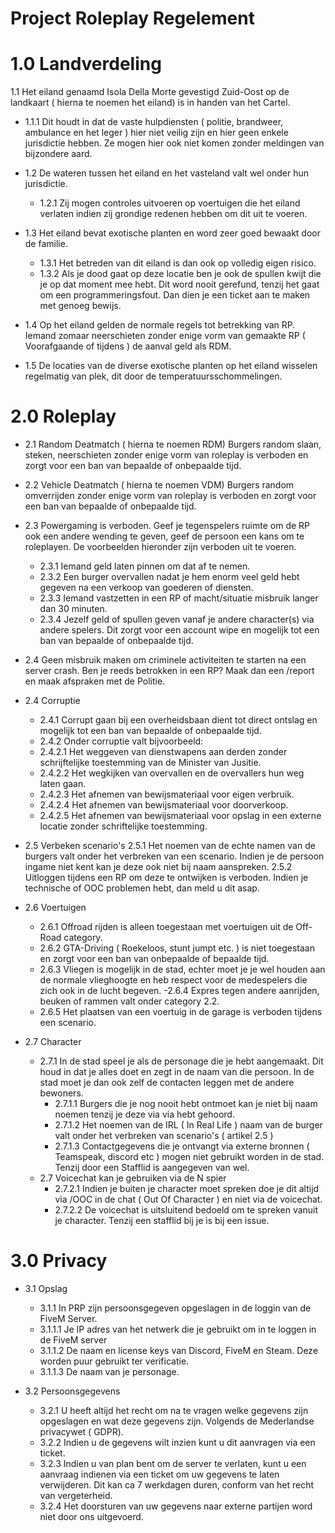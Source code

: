 # Project Roleplay Regelement

# 1.0 Landverdeling

1.1 Het eiland genaamd Isola Della Morte gevestigd Zuid-Oost op de landkaart ( hierna te noemen het eiland) is in handen van het Cartel. 
   - 1.1.1 Dit houdt in dat de vaste hulpdiensten ( politie, brandweer, ambulance en het leger ) hier niet veilig zijn en hier geen enkele jurisdictie hebben. Ze mogen hier ook niet komen zonder meldingen van bijzondere aard. 

- 1.2 De wateren tussen het eiland en het vasteland valt wel onder hun jurisdictie. 
  - 1.2.1 Zij mogen controles uitvoeren op voertuigen die het eiland verlaten indien zij grondige redenen hebben om dit uit te voeren.

- 1.3 Het eiland bevat exotische planten en word zeer goed bewaakt door de familie. 
  - 1.3.1 Het betreden van dit eiland is dan ook op volledig eigen risico. 
  - 1.3.2 Als je dood gaat op deze locatie ben je ook de spullen kwijt die je op dat moment mee hebt. Dit word nooit gerefund, tenzij het gaat om een programmeringsfout. Dan dien je een ticket aan te maken met genoeg bewijs.

- 1.4 Op het eiland gelden de normale regels tot betrekking van RP. Iemand zomaar neerschieten zonder enige vorm van gemaakte RP ( Voorafgaande of tijdens ) de aanval geld als RDM.
- 1.5 De locaties van de diverse exotische planten op het eiland wisselen regelmatig van plek, dit door de temperatuursschommelingen.

# 2.0 Roleplay

- 2.1 Random Deatmatch ( hierna te noemen RDM) Burgers random slaan, steken, neerschieten zonder enige vorm van roleplay is verboden en zorgt voor een ban van bepaalde of onbepaalde tijd.

- 2.2 Vehicle Deatmatch ( hierna te noemen VDM) Burgers random omverrijden zonder enige vorm van roleplay is verboden en zorgt voor een ban van bepaalde of onbepaalde tijd.

- 2.3 Powergaming is verboden. Geef je tegenspelers ruimte om de RP ook een andere wending te geven, geef de persoon een kans om te roleplayen. De voorbeelden hieronder zijn verboden uit te voeren.
  - 2.3.1 Iemand geld laten pinnen om dat af te nemen.
  - 2.3.2 Een burger overvallen nadat je hem enorm veel geld hebt gegeven na een verkoop van goederen of diensten.
  - 2.3.3 Iemand vastzetten in een RP of macht/situatie misbruik langer dan 30 minuten.
  - 2.3.4 Jezelf geld of spullen geven vanaf je andere character(s) via andere spelers. Dit zorgt voor een account wipe en mogelijk tot een ban van bepaalde of onbepaalde tijd.

- 2.4 Geen misbruik maken om criminele activiteiten te starten na een server crash. Ben je reeds betrokken in een RP? Maak dan een /report en maak afspraken met de Politie.

- 2.4 Corruptie
  - 2.4.1 Corrupt gaan bij een overheidsbaan dient tot direct ontslag en mogelijk tot een ban van bepaalde of onbepaalde tijd.
  - 2.4.2 Onder corruptie valt bijvoorbeeld:
  -  2.4.2.1 Het weggeven van dienstwapens aan derden zonder schrijftelijke toestemming van de Minister van Jusitie.
  -  2.4.2.2 Het wegkijken van overvallen en de overvallers hun weg laten gaan.
  -  2.4.2.3 Het afnemen van bewijsmateriaal voor eigen verbruik.
  -  2.4.2.4 Het afnemen van bewijsmateriaal voor doorverkoop.
  -  2.4.2.5 Het afnemen van bewijsmateriaal voor opslag in een externe locatie zonder schriftelijke toestemming.
    
- 2.5 Verbeken scenario's 
  2.5.1 Het noemen van de echte namen van de burgers valt onder het verbreken van een scenario. Indien je de persoon ingame niet kent kan je deze ook niet bij naam aanspreken.
  2.5.2 Uitloggen tijdens een RP om deze te ontwijken is verboden. Indien je technische of OOC problemen hebt, dan meld u dit asap.
  
- 2.6 Voertuigen
  - 2.6.1 Offroad rijden is alleen toegestaan met voertuigen uit de Off-Road category.
  - 2.6.2 GTA-Driving ( Roekeloos, stunt jumpt etc. ) is niet toegestaan en zorgt voor een ban van onbepaalde of bepaalde tijd.
  - 2.6.3 Vliegen is mogelijk in de stad, echter moet je je wel houden aan de normale vlieghoogte en heb respect voor de medespelers die zich ook in de lucht begeven.
  -2.6.4 Expres tegen andere aanrijden, beuken of rammen valt onder category 2.2.
  - 2.6.5 Het plaatsen van een voertuig in de garage is verboden tijdens een scenario.

- 2.7 Character
  - 2.7.1 In de stad speel je als de personage die je hebt aangemaakt. Dit houd in dat je alles doet en zegt in de naam van die persoon. In de stad moet je dan ook zelf de contacten leggen met de andere bewoners.
    - 2.7.1.1 Burgers die je nog nooit hebt ontmoet kan je niet bij naam noemen tenzij je deze via via hebt gehoord.
    - 2.7.1.2 Het noemen van de IRL ( In Real Life ) naam van de burger valt onder het verbreken van scenario's ( artikel 2.5 )
    - 2.7.1.3 Contactgegevens die je ontvangt via externe bronnen ( Teamspeak, discord etc ) mogen niet gebruikt worden in de stad. Tenzij door een Stafflid is aangegeven van wel.
  - 2.7 Voicechat kan je gebruiken via de N spier
    - 2.7.2.1 Indien je buiten je character moet spreken doe je dit altijd via /OOC in de chat ( Out Of Character ) en niet via de voicechat. 
    - 2.7.2.2 De voicechat is uitsluitend bedoeld om te spreken vanuit je character. Tenzij een stafflid bij je is bij een issue.

# 3.0 Privacy
- 3.1 Opslag
  - 3.1.1 In PRP zijn persoonsgegeven opgeslagen in de loggin van de FiveM Server.
  - 3.1.1.1 Je IP adres van het netwerk die je gebruikt om in te loggen in de FiveM server
  - 3.1.1.2 De naam en license keys van Discord, FiveM en Steam. Deze worden puur gebruikt ter verificatie.
  - 3.1.1.3 De naam van je personage.

- 3.2 Persoonsgegevens
    - 3.2.1 U heeft altijd het recht om na te vragen welke gegevens zijn opgeslagen en wat deze gegevens zijn. Volgends de Mederlandse privacywet ( GDPR).
    - 3.2.2 Indien u de gegevens wilt inzien kunt u dit aanvragen via een ticket.
    - 3.2.3 Indien u van plan bent om de server te verlaten, kunt u een aanvraag indienen via een ticket om uw gegevens te laten verwijderen. Dit kan ca 7 werkdagen duren, conform van het recht van vergeterheid.
    - 3.2.4 Het doorsturen van uw gegevens naar externe partijen word niet door ons uitgevoerd.
